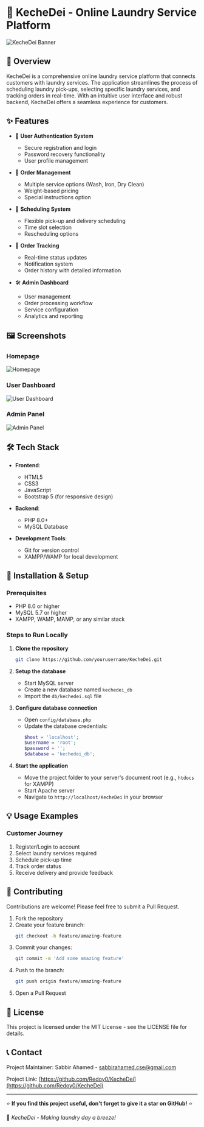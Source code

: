 # 🧺 KecheDei - Online Laundry Service Platform

![KecheDei Banner](/api/placeholder/1200/300)

## 📑 Overview

KecheDei is a comprehensive online laundry service platform that connects customers with laundry services. The application streamlines the process of scheduling laundry pick-ups, selecting specific laundry services, and tracking orders in real-time. With an intuitive user interface and robust backend, KecheDei offers a seamless experience for customers.
## ✨ Features

- 👤 **User Authentication System**
  - Secure registration and login
  - Password recovery functionality
  - User profile management

- 🛒 **Order Management**
  - Multiple service options (Wash, Iron, Dry Clean)
  - Weight-based pricing
  - Special instructions option

- 📅 **Scheduling System**
  - Flexible pick-up and delivery scheduling
  - Time slot selection
  - Rescheduling options

- 📱 **Order Tracking**
  - Real-time status updates
  - Notification system
  - Order history with detailed information

- 🛠️ **Admin Dashboard**
  - User management
  - Order processing workflow
  - Service configuration
  - Analytics and reporting

## 🖼️ Screenshots

### Homepage
![Homepage](/api/placeholder/800/400)

### User Dashboard
![User Dashboard](/api/placeholder/800/400)

### Admin Panel
![Admin Panel](/api/placeholder/800/400)

## 🛠️ Tech Stack

- **Frontend**: 
  - HTML5
  - CSS3
  - JavaScript
  - Bootstrap 5 (for responsive design)

- **Backend**:
  - PHP 8.0+
  - MySQL Database

- **Development Tools**:
  - Git for version control
  - XAMPP/WAMP for local development


## 🚀 Installation & Setup

### Prerequisites
- PHP 8.0 or higher
- MySQL 5.7 or higher
- XAMPP, WAMP, MAMP, or any similar stack

### Steps to Run Locally

1. **Clone the repository**
   ```bash
   git clone https://github.com/yourusername/KecheDei.git
   ```

2. **Setup the database**
   - Start MySQL server
   - Create a new database named `kechedei_db`
   - Import the `db/kechedei.sql` file

3. **Configure database connection**
   - Open `config/database.php`
   - Update the database credentials:
     ```php
     $host = 'localhost';
     $username = 'root';
     $password = '';
     $database = 'kechedei_db';
     ```

4. **Start the application**
   - Move the project folder to your server's document root (e.g., `htdocs` for XAMPP)
   - Start Apache server
   - Navigate to `http://localhost/KecheDei` in your browser


## 💡 Usage Examples

### Customer Journey
1. Register/Login to account
2. Select laundry services required
3. Schedule pick-up time
4. Track order status
5. Receive delivery and provide feedback


## 🤝 Contributing

Contributions are welcome! Please feel free to submit a Pull Request.

1. Fork the repository
2. Create your feature branch:
   ```bash
   git checkout -b feature/amazing-feature
   ```
3. Commit your changes:
   ```bash
   git commit -m 'Add some amazing feature'
   ```
4. Push to the branch:
   ```bash
   git push origin feature/amazing-feature
   ```
5. Open a Pull Request

## 📝 License

This project is licensed under the MIT License - see the LICENSE file for details.

## 📞 Contact

Project Maintainer: Sabbir Ahamed - sabbirahamed.cse@gmail.com

Project Link: [https://github.com/Redoy0/KecheDei](https://github.com/Redoy0/KecheDei)

---

⭐ **If you find this project useful, don't forget to give it a star on GitHub!** ⭐

📌 *KecheDei - Making laundry day a breeze!*
